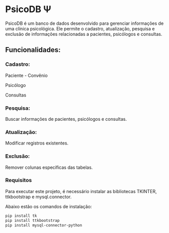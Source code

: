 # PsicoDB Ψ

PsicoDB é um banco de dados desenvolvido para gerenciar informações de uma clínica psicológica.
Ele permite o cadastro, atualização, pesquisa e exclusão de informações relacionadas a pacientes, psicólogos e consultas.

## Funcionalidades:

### Cadastro:

Paciente - Convênio

Psicólogo

Consultas

### Pesquisa:

Buscar informações de pacientes, psicólogos e consultas.

### Atualização:

Modificar registros existentes.

### Exclusão:

Remover colunas específicas das tabelas.

### Requisitos

Para executar este projeto, é necessário instalar as bibliotecas TKINTER, ttkbootstrap e mysql.connector.

Abaixo estão os comandos de instalação:

```bash
pip install tk
pip install ttkbootstrap
pip install mysql-connector-python
